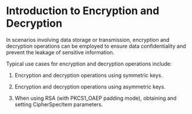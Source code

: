 # Introduction to Encryption and Decryption

In scenarios involving data storage or transmission, encryption and decryption operations can be employed to ensure data confidentiality and prevent the leakage of sensitive information.

Typical use cases for encryption and decryption operations include:

1. Encryption and decryption operations using symmetric keys.

2. Encryption and decryption operations using asymmetric keys.

3. When using RSA (with PKCS1_OAEP padding mode), obtaining and setting CipherSpecItem parameters.